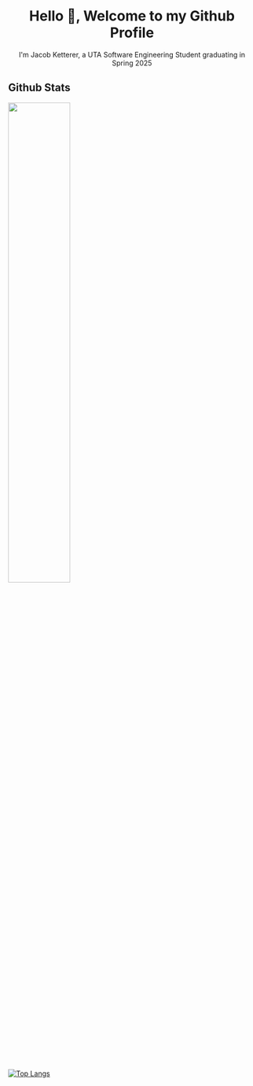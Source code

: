 <h1 align="center">Hello 👋, Welcome to my Github Profile</h1>
<p align="center">I'm Jacob Ketterer, a UTA Software Engineering Student graduating in Spring 2025</p>

<h2>Github Stats</h2>
<a href="https://github.com/jketterer02"><img width="50%" src="https://github-readme-stats-five-ivory-45.vercel.app/api?username=jketterer02&theme=holi&show_icons=true"></a>

[![Top Langs](https://github-readme-stats.vercel.app/api/top-langs/?username=jketterer02&layout=compact&theme=holi)](https://github.com/jketterer02/github-readme-stats)


